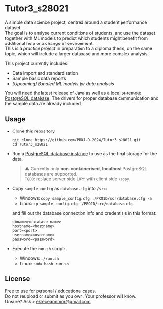 # Tutor3_s28021
A simple data science project, centred around a student performance dataset.<br/>
The goal is to analyse current conditions of students, and use the dataset together with ML models to predict which students might benefit from additional help or a change of environment.<br/>
This is a *practice project* in preparation to a diploma thesis, on the same topic, which will include a larger database and more complex analysis.

This project currently includes:
* Data import and standardisation
* Sample basic data reports
* *[Upcoming] Bundled ML models for data analysis*

You will need the latest release of Java as well as a local ~~or remote~~ [PostgreSQL database](https://www.postgresql.org/). The drivers for proper database communication and the sample data are already included.

## Usage
* Clone this repository
    ```console
    git clone https://github.com/PROJ-D-2024/Tutor3_s28021.git
    cd Tutor3_s28021
    ```
* Run a [PostgreSQL database instance](https://www.postgresql.org/) to use as the final storage for the data. 

  > :warning: Currently only **non-containerised**, **localhost** PostgreSQL databases are supported.<br/>
  `TODO`: replace server side `COPY` with client side `\copy`.
* Copy `sample_config` as `database.cfg` into `/src`:
    * Windows: `copy sample_config.cfg ./PRO1D/scr/database.cfg -a`
    * Linux: `cp sample_config.cfg ./PRO1D/src/database.cfg`

    and fill out the database connection info and credentials in this format:
    ```properties
    dbname=<database name>
    hostname=<hostname>
    port=<port>
    username=<username>
    password=<password>
    ```
* Execute the `run.sh` script:
    * Windows: `./run.sh`
    * Linux: `sudo bash run.sh`

## License
Free to use for personal / educational cases. <br/> 
Do not reupload or submit as you own. Your professor will know.<br/>
Unsure? Ask » ekreceannmor@gmail.com